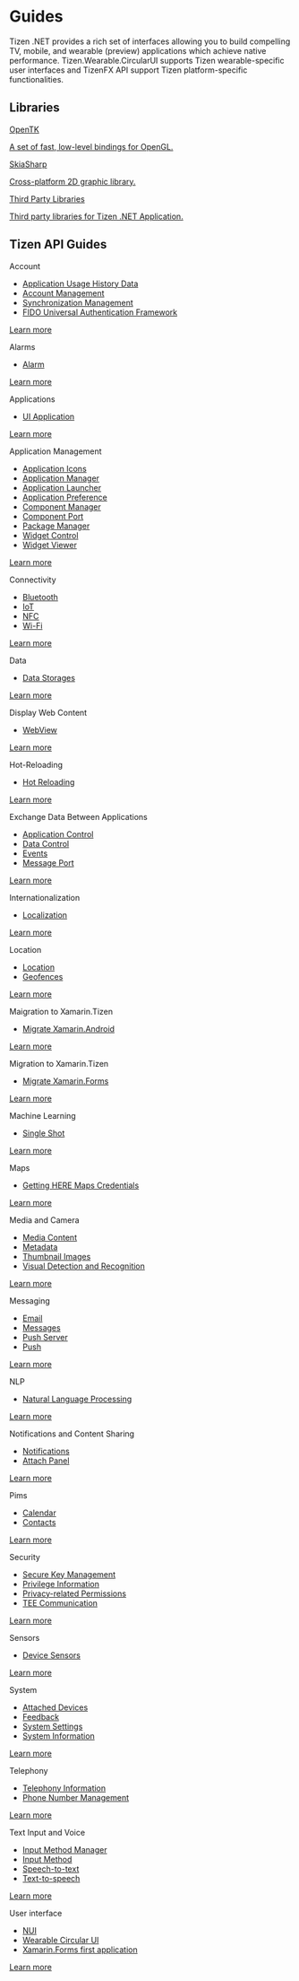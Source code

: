 # Guides

Tizen .NET provides a rich set of interfaces allowing you to build compelling TV, mobile, and wearable (preview) applications which achieve native performance.
Tizen.Wearable.CircularUI supports Tizen wearable-specific user interfaces and TizenFX API support Tizen platform-specific functionalities.

## Libraries

<div class="row cards-container-infra">
    <div class="col col-md-3">
        <a href="libraries/opentk/index.md" class="card card-infra h-100">
            <div class="card-body">
                <p class="h3 card-title">OpenTK</p>
                <p class="card-text">
                    A set of fast, low-level bindings for OpenGL.
                </p>
            </div>
        </a>
    </div>
    <div class="col col-md-3">
        <a href="libraries/skiasharp/index.md" class="card card-infra h-100">
            <div class="card-body">
                <p class="h3 card-title">SkiaSharp</p>
                <p class="card-text">
                    Cross-platform 2D graphic library.
                </p>
            </div>
        </a>
    </div>
     <div class="col col-md-3">
        <a href="libraries/thirdparty/index.md" class="card card-infra h-100">
            <div class="card-body">
                <p class="h3 card-title">Third Party Libraries</p>
                <p class="card-text">
                    Third party libraries for Tizen .NET Application.
                </p>
            </div>
        </a>
    </div>
</div>

## Tizen API Guides

<div class="row cards-container-infra">
    <div class="col col-md-3">
        <div class="card card-infra card-list h-100">
            <div class="card-body">
                <p class="h3 card-title">Account</p>
                <div class="card-text">
                    <ul class="list-infra list-infra-arrow">
                        <li><a href="account/app-history.md">Application Usage History Data</a></li>
                        <li><a href="account/account.md">Account Management</a></li>
                        <li><a href="account/data-sync.md">Synchronization Management</a></li>
                        <li><a href="account/fido.md">FIDO Universal Authentication Framework</a></li>
                    </ul>
                </div>
            </div>
            <div class="card-footer">
                <a class="link-standalone" href="account/overview.md">Learn more</a>
            </div>
        </div>
    </div>
    <div class="col col-md-3">
        <div class="card card-infra card-list h-100">
            <div class="card-body">
                <p class="h3 card-title">Alarms</p>
                <div class="card-text">
                    <ul class="list-infra list-infra-arrow">
                        <li><a href="alarm/alarms.md">Alarm</a></li>
                    </ul>
                </div>
            </div>
            <div class="card-footer">
                <a class="link-standalone" href="alarm/overview.md">Learn more</a>
            </div>
        </div>
    </div>
    <div class="col col-md-3">
        <div class="card card-infra card-list h-100">
            <div class="card-body">
                <p class="h3 card-title">Applications</p>
                <div class="card-text">
                    <ul class="list-infra list-infra-arrow">
                        <li><a href="applications/uiapplication/overview.md">UI Application</a></li>
                    </ul>
                </div>
            </div>
            <div class="card-footer">
                <a class="link-standalone" href="applications/overview.md">Learn more</a>
            </div>
        </div>
    </div>
    <div class="col col-md-3">
        <div class="card card-infra card-list h-100">
            <div class="card-body">
                <p class="h3 card-title">Application Management</p>
                <div class="card-text">
                    <ul class="list-infra list-infra-arrow">
                        <li><a href="app-management/app-icons.md">Application Icons</a></li>
                        <li><a href="app-management/app-manager.md">Application Manager</a></li>
                        <li><a href="app-management/application-launcher.md">Application Launcher</a></li>
                        <li><a href="app-management/application-preference.md">Application Preference</a></li>
                        <li><a href="app-management/component-manager.md">Component Manager</a></li>
                        <li><a href="app-management/component-port.md">Component Port</a></li>
                        <li><a href="app-management/package-manager.md">Package Manager</a></li>
                        <li><a href="app-management/widget-control.md">Widget Control</a></li>
                        <li><a href="app-management/widget-viewer.md">Widget Viewer</a></li>
                    </ul>
                </div>
            </div>
            <div class="card-footer">
                <a class="link-standalone" href="app-management/overview.md">Learn more</a>
            </div>
        </div>
    </div>
    <div class="col col-md-3">
        <div class="card card-infra card-list h-100">
            <div class="card-body">
                <p class="h3 card-title">Connectivity</p>
                <div class="card-text">
                    <ul class="list-infra list-infra-arrow">
                        <li><a href="connectivity/bluetooth.md">Bluetooth</a></li>
                        <li><a href="connectivity/iotcon.md">IoT</a></li>
                        <li><a href="connectivity/nfc.md">NFC</a></li>
                        <li><a href="connectivity/wifi.md">Wi-Fi</a></li>
                    </ul>
                </div>
            </div>
            <div class="card-footer">
                <a class="link-standalone" href="connectivity/overview.md">Learn more</a>
            </div>
        </div>
    </div>
    <div class="col col-md-3">
        <div class="card card-infra card-list h-100">
            <div class="card-body">
                <p class="h3 card-title">Data</p>
                <div class="card-text">
                    <ul class="list-infra list-infra-arrow">
                        <li><a href="data/data-storages.md">Data Storages</a></li>
                    </ul>
                </div>
            </div>
            <div class="card-footer">
                <a class="link-standalone" href="data/overview.md">Learn more</a>
            </div>
        </div>
    </div>
    <div class="col col-md-3">
        <div class="card card-infra card-list h-100">
            <div class="card-body">
                <p class="h3 card-title">Display Web Content</p>
                <div class="card-text">
                    <ul class="list-infra list-infra-arrow">
                        <li><a href="webview/webview.md">WebView</a></li>
                    </ul>
                </div>
            </div>
            <div class="card-footer">
                <a class="link-standalone" href="webview/overview.md">Learn more</a>
            </div>
        </div>
    </div>
    <div class="col col-md-3">
        <div class="card card-infra card-list h-100">
            <div class="card-body">
                <p class="h3 card-title">Hot-Reloading</p>
                <div class="card-text">
                    <ul class="list-infra list-infra-arrow">
                        <li><a href="hot-reloading/overview.md">Hot Reloading</a></li>
                    </ul>
                </div>
            </div>
            <div class="card-footer">
                <a class="link-standalone" href="hot-reloading/overview.md">Learn more</a>
            </div>
        </div>
    </div>
    <div class="col col-md-3">
        <div class="card card-infra card-list h-100">
            <div class="card-body">
                <p class="h3 card-title">Exchange Data Between Applications</p>
                <div class="card-text">
                    <ul class="list-infra list-infra-arrow">
                        <li><a href="exchange-data-between-apps/app-controls.md">Application Control</a></li>
                        <li><a href="exchange-data-between-apps/data-control.md">Data Control</a></li>
                        <li><a href="exchange-data-between-apps/event.md">Events</a></li>
                        <li><a href="exchange-data-between-apps/message-port.md">Message Port</a></li>
                    </ul>
                </div>
            </div>
            <div class="card-footer">
                <a class="link-standalone" href="exchange-data-between-apps/overview.md">Learn more</a>
            </div>
        </div>
    </div>
    <div class="col col-md-3">
        <div class="card card-infra card-list h-100">
            <div class="card-body">
                <p class="h3 card-title">Internationalization</p>
                <div class="card-text">
                    <ul class="list-infra list-infra-arrow">
                        <li><a href="internationalization/localization.md">Localization</a></li>
                    </ul>
                </div>
            </div>
            <div class="card-footer">
                <a class="link-standalone" href="internationalization/overview.md">Learn more</a>
            </div>
        </div>
    </div>
    <div class="col col-md-3">
        <div class="card card-infra card-list h-100">
            <div class="card-body">
                <p class="h3 card-title">Location</p>
                <div class="card-text">
                    <ul class="list-infra list-infra-arrow">
                        <li><a href="location/location.md">Location</a></li>
                        <li><a href="location/geofences.md">Geofences</a></li>
                    </ul>
                </div>
            </div>
            <div class="card-footer">
                <a class="link-standalone" href="location/overview.md">Learn more</a>
            </div>
        </div>
    </div>
    <div class="col col-md-3">
        <div class="card card-infra card-list h-100">
            <div class="card-body">
                <p class="h3 card-title">Maigration to Xamarin.Tizen</p>
                <div class="card-text">
                    <ul class="list-infra list-infra-arrow">
                        <li><a href="migration/migrate-xaml-android.md">Migrate Xamarin.Android</a></li>
                    </ul>
                </div>
            </div>
            <div class="card-footer">
                <a class="link-standalone" href="migration/overview.md">Learn more</a>
            </div>
        </div>
    </div>
    <div class="col col-md-3">
        <div class="card card-infra card-list h-100">
            <div class="card-body">
                <p class="h3 card-title">Migration to Xamarin.Tizen</p>
                <div class="card-text">
                    <ul class="list-infra list-infra-arrow">
                        <li><a href="migration/migrate-xaml-forms.md">Migrate Xamarin.Forms</a></li>
                    </ul>
                </div>
            </div>
            <div class="card-footer">
                <a class="link-standalone" href="migration/overview.md">Learn more</a>
            </div>
        </div>
    </div>
    <div class="col col-md-3">
        <div class="card card-infra card-list h-100">
            <div class="card-body">
                <p class="h3 card-title">Machine Learning</p>
                <div class="card-text">
                    <ul class="list-infra list-infra-arrow">
                        <li><a href="machine-learning/singleshot.md">Single Shot</a></li>
                    </ul>
                </div>
            </div>
            <div class="card-footer">
                <a class="link-standalone" href="machine-learning/overview.md">Learn more</a>
            </div>
        </div>
    </div>
    <div class="col col-md-3">
        <div class="card card-infra card-list h-100">
            <div class="card-body">
                <p class="h3 card-title">Maps</p>
                <div class="card-text">
                    <ul class="list-infra list-infra-arrow">
                        <li><a href="maps/here-credentials.md">Getting HERE Maps Credentials</a></li>
                    </ul>
                </div>
            </div>
            <div class="card-footer">
                <a class="link-standalone" href="maps/maps.md">Learn more</a>
            </div>
        </div>
    </div>
    <div class="col col-md-3">
        <div class="card card-infra card-list h-100">
            <div class="card-body">
                <p class="h3 card-title">Media and Camera</p>
                <div class="card-text">
                    <ul class="list-infra list-infra-arrow">
                        <li><a href="multimedia/media-content.md">Media Content</a></li>
                        <li><a href="multimedia/metadata.md">Metadata</a></li>
                        <li><a href="multimedia/thumbnail-images.md">Thumbnail Images</a></li>
                        <li><a href="multimedia/media-vision.md">Visual Detection and Recognition</a></li>
                    </ul>
                </div>
            </div>
            <div class="card-footer">
                <a class="link-standalone" href="multimedia/overview.md">Learn more</a>
            </div>
        </div>
    </div>
    <div class="col col-md-3">
        <div class="card card-infra card-list h-100">
            <div class="card-body">
                <p class="h3 card-title">Messaging</p>
                <div class="card-text">
                    <ul class="list-infra list-infra-arrow">
                        <li><a href="messaging/email.md">Email</a></li>
                        <li><a href="messaging/messages.md">Messages</a></li>
                        <li><a href="messaging/push-server.md">Push Server</a></li>
                        <li><a href="messaging/push.md">Push</a></li>
                    </ul>
                </div>
            </div>
            <div class="card-footer">
                <a class="link-standalone" href="messaging/overview.md">Learn more</a>
            </div>
        </div>
    </div>
    <div class="col col-md-3">
        <div class="card card-infra card-list h-100">
            <div class="card-body">
                <p class="h3 card-title">NLP</p>
                <div class="card-text">
                    <ul class="list-infra list-infra-arrow">
                        <li><a href="nlp/nlp.md">Natural Language Processing</a></li>
                    </ul>
                </div>
            </div>
            <div class="card-footer">
                <a class="link-standalone" href="nlp/overview.md">Learn more</a>
            </div>
        </div>
    </div>
    <div class="col col-md-3">
        <div class="card card-infra card-list h-100">
            <div class="card-body">
                <p class="h3 card-title">Notifications and Content Sharing</p>
                <div class="card-text">
                    <ul class="list-infra list-infra-arrow">
                        <li><a href="notification/noti.md">Notifications</a></li>
                        <li><a href="notification/attach-panel.md">Attach Panel</a></li>
                    </ul>
                </div>
            </div>
            <div class="card-footer">
                <a class="link-standalone" href="notification/overview.md">Learn more</a>
            </div>
        </div>
    </div>
    <div class="col col-md-3">
        <div class="card card-infra card-list h-100">
            <div class="card-body">
                <p class="h3 card-title">Pims</p>
                <div class="card-text">
                    <ul class="list-infra list-infra-arrow">
                        <li><a href="pims/calendar.md">Calendar</a></li>
                        <li><a href="pims/contacts.md">Contacts</a></li>
                    </ul>
                </div>
            </div>
            <div class="card-footer">
                <a class="link-standalone" href="pims/overview.md">Learn more</a>
            </div>
        </div>
    </div>
    <div class="col col-md-3">
        <div class="card card-infra card-list h-100">
            <div class="card-body">
                <p class="h3 card-title">Security</p>
                <div class="card-text">
                    <ul class="list-infra list-infra-arrow">
                        <li><a href="security/secure-repository.md">Secure Key Management</a></li>
                        <li><a href="security/privilege.md">Privilege Information</a></li>
                        <li><a href="security/privacy-related-permissions.md">Privacy-related Permissions</a></li>
                        <li><a href="security/tee-client.md">TEE Communication</a></li>
                    </ul>
                </div>
            </div>
            <div class="card-footer">
                <a class="link-standalone" href="security/overview.md">Learn more</a>
            </div>
        </div>
    </div>
    <div class="col col-md-3">
        <div class="card card-infra card-list h-100">
            <div class="card-body">
                <p class="h3 card-title">Sensors</p>
                <div class="card-text">
                    <ul class="list-infra list-infra-arrow">
                        <li><a href="sensors/device-sensors.md">Device Sensors</a></li>
                    </ul>
                </div>
            </div>
            <div class="card-footer">
                <a class="link-standalone" href="sensors/overview.md">Learn more</a>
            </div>
        </div>
    </div>
    <div class="col col-md-3">
        <div class="card card-infra card-list h-100">
            <div class="card-body">
                <p class="h3 card-title">System</p>
                <div class="card-text">
                    <ul class="list-infra list-infra-arrow">
                        <li><a href="system/attached-devices.md">Attached Devices</a></li>
                        <li><a href="system/feedback.md">Feedback</a></li>
                        <li><a href="system/settings.md">System Settings</a></li>
                        <li><a href="system/system.md">System Information</a></li>
                    </ul>
                </div>
            </div>
            <div class="card-footer">
                <a class="link-standalone" href="system/overview.md">Learn more</a>
            </div>
        </div>
    </div>
    <div class="col col-md-3">
        <div class="card card-infra card-list h-100">
            <div class="card-body">
                <p class="h3 card-title">Telephony</p>
                <div class="card-text">
                    <ul class="list-infra list-infra-arrow">
                        <li><a href="telephony/telephony.md">Telephony Information</a></li>
                        <li><a href="telephony/phonenumber.md">Phone Number Management</a></li>
                    </ul>
                </div>
            </div>
            <div class="card-footer">
                <a class="link-standalone" href="telephony/index.md">Learn more</a>
            </div>
        </div>
    </div>
    <div class="col col-md-3">
        <div class="card card-infra card-list h-100">
            <div class="card-body">
                <p class="h3 card-title">Text Input and Voice</p>
                <div class="card-text">
                    <ul class="list-infra list-infra-arrow">
                        <li><a href="uix/input-method-manager.md">Input Method Manager</a></li>
                        <li><a href="uix/input-method.md">Input Method</a></li>
                        <li><a href="uix/stt.md">Speech-to-text</a></li>
                        <li><a href="uix/tts.md">Text-to-speech</a></li>
                    </ul>
                </div>
            </div>
            <div class="card-footer">
                <a class="link-standalone" href="uix/overview.md">Learn more</a>
            </div>
        </div>
    </div>
    <div class="col col-md-3">
        <div class="card card-infra card-list h-100">
            <div class="card-body">
                <p class="h3 card-title">User interface</p>
                <div class="card-text">
                    <ul class="list-infra list-infra-arrow">
                        <li><a href="user-interface/nui/overview.md">NUI</a></li>
                        <li><a href="user-interface/wcircularui/index.md">Wearable Circular UI</a></li>
                        <li><a href="user-interface/xamarin/overview.md">Xamarin.Forms first application</a></li>
                    </ul>
                </div>
            </div>
            <div class="card-footer">
                <a class="link-standalone" href="user-interface/nui/overview.md">Learn more</a>
	    </div>
        </div>
    </div>
</div>
